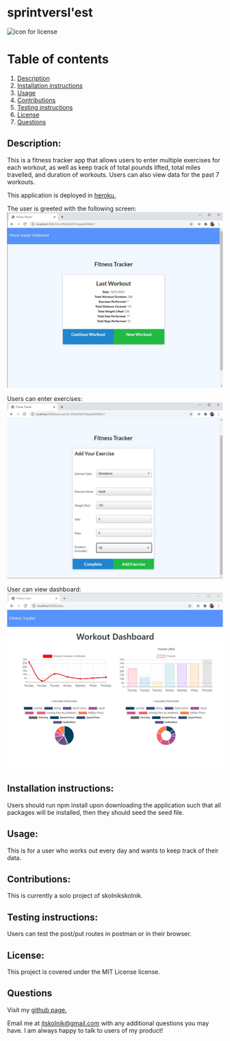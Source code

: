 # sprintversl'est 

![icon for license](https://camo.githubusercontent.com/3ccf4c50a1576b0dd30b286717451fa56b783512/68747470733a2f2f696d672e736869656c64732e696f2f62616467652f4c6963656e73652d4d49542d79656c6c6f772e737667)

# Table of contents
1. [Description](#Description)
2. [Installation instructions](#Installation-instructions)
3. [Usage](#usage)
4. [Contributions](#Contributions)
5. [Testing instructions](#Testing-instructions)
6. [License](#License)
7. [Questions](#Questions)

## Description: 
This is a fitness tracker app that allows users to enter multiple exercises for each workout, as well as keep track of total pounds lifted, total miles travelled, and duration of workouts. Users can also view data for the past 7 workouts.

This application is deployed in <a href='https://fathomless-ridge-85219.herokuapp.com/'>heroku.</a> 

The user is greeted with the following screen:
![welcome screen](./pictures/homepage.JPG)

Users can enter exercises:
![add exercise](./pictures/addexercise.JPG)

User can view dashboard:
![view dashboard](./pictures/dashboard.JPG)

## Installation instructions: 
Users should run npm install upon downloading the application such that all packages will be installed, then they should seed the seed file.

## Usage: 
This is for a user who works out every day and wants to keep track of their data. 

## Contributions: 
This is currently a solo project of skolnikskolnik.

## Testing instructions: 
Users can test the post/put routes in postman or in their browser.

## License:  
This project is covered under the MIT License license.

## Questions
Visit my <a href='https://www.github.com/skolnikskolnik'>github page.</a> 

Email me at jtskolnik@gmail.com with any additional questions you may have. I am always happy to talk to users of my product!